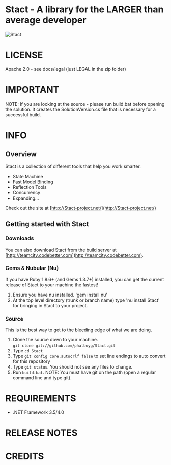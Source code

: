 Stact - A library for the LARGER than average developer
=======

![Stact](Stact/raw/master/docs/logo/Stact_logo.png "Stact - For the LARGER than average developer")

# LICENSE
Apache 2.0 - see docs/legal (just LEGAL in the zip folder)

# IMPORTANT
NOTE: If you are looking at the source - please run build.bat before opening the solution. It creates the SolutionVersion.cs file that is necessary for a successful build.

# INFO
## Overview
Stact is a collection of different tools that help you work smarter.  
  
* State Machine  
* Fast Model Binding  
* Reflection Tools  
* Concurrency  
* Expanding...  

Check out the site at [http://Stact-project.net/](http://Stact-project.net/)  
  
## Getting started with Stact
### Downloads
You can also download Stact from the build server at [http://teamcity.codebetter.com](http://teamcity.codebetter.com).
  
### Gems & Nubular (Nu)  
If you have Ruby 1.8.6+ (and Gems 1.3.7+) installed, you can get the current release of Stact to your machine the fastest!  
  
1. Ensure you have nu installed. 'gem install nu'  
2. At the top level directory (trunk or branch name) type 'nu install Stact' for bringing in Stact to your project.  
  
### Source
This is the best way to get to the bleeding edge of what we are doing.  

1. Clone the source down to your machine.  
  `git clone git://github.com/phatboyg/Stact.git`  
2. Type `cd Stact`  
3. Type `git config core.autocrlf false` to set line endings to auto convert for this repository  
4. Type `git status`. You should not see any files to change.
5. Run `build.bat`. NOTE: You must have git on the path (open a regular command line and type git).  
  
# REQUIREMENTS
* .NET Framework 3.5/4.0  
  
# RELEASE NOTES
  
# CREDITS
  